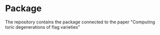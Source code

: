 # Package
The repository contains the package connected to the paper "Computing toric degenerations of flag varieties"
